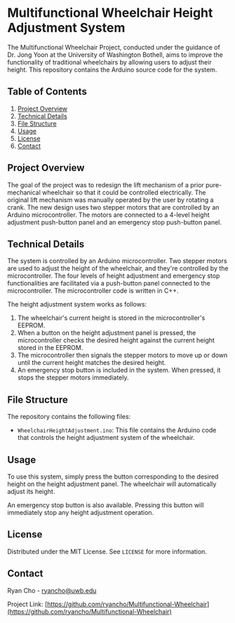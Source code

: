 # Multifunctional Wheelchair Height Adjustment System

The Multifunctional Wheelchair Project, conducted under the guidance of Dr. Jong Yoon at the University of Washington Bothell, aims to improve the functionality of traditional wheelchairs by allowing users to adjust their height. This repository contains the Arduino source code for the system.

## Table of Contents
1. [Project Overview](#project-overview)
2. [Technical Details](#technical-details)
3. [File Structure](#file-structure)
4. [Usage](#usage)
5. [License](#license)
6. [Contact](#contact)

## Project Overview

The goal of the project was to redesign the lift mechanism of a prior pure-mechanical wheelchair so that it could be controlled electrically. The original lift mechanism was manually operated by the user by rotating a crank. The new design uses two stepper motors that are controlled by an Arduino microcontroller. The motors are connected to a 4-level height adjustment push-button panel and an emergency stop push-button panel.

## Technical Details

The system is controlled by an Arduino microcontroller. Two stepper motors are used to adjust the height of the wheelchair, and they're controlled by the microcontroller. The four levels of height adjustment and emergency stop functionalities are facilitated via a push-button panel connected to the microcontroller. The microcontroller code is written in C++.

The height adjustment system works as follows:

1. The wheelchair's current height is stored in the microcontroller's EEPROM.
2. When a button on the height adjustment panel is pressed, the microcontroller checks the desired height against the current height stored in the EEPROM.
3. The microcontroller then signals the stepper motors to move up or down until the current height matches the desired height.
4. An emergency stop button is included in the system. When pressed, it stops the stepper motors immediately.

## File Structure

The repository contains the following files:

* `WheelchairHeightAdjustment.ino`: This file contains the Arduino code that controls the height adjustment system of the wheelchair.

## Usage

To use this system, simply press the button corresponding to the desired height on the height adjustment panel. The wheelchair will automatically adjust its height.

An emergency stop button is also available. Pressing this button will immediately stop any height adjustment operation.

## License

Distributed under the MIT License. See `LICENSE` for more information.

## Contact

Ryan Cho - ryancho@uwb.edu

Project Link: [https://github.com/ryancho/Multifunctional-Wheelchair](https://github.com/ryancho/Multifunctional-Wheelchair)
